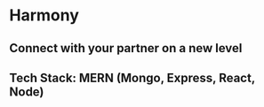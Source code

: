 # Harmony

## Connect with your partner on a new level

## Tech Stack: MERN (Mongo, Express, React, Node)


